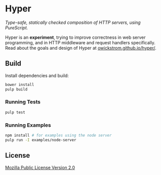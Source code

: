# Hyper

*Type-safe, statically checked composition of HTTP servers, using PureScript.*

Hyper is an **experiment**, trying to improve correctness in web server
programming, and in HTTP middleware and request handlers specifically. Read
about the goals and design of Hyper at [owickstrom.github.io/hyper/](
https://owickstrom.github.io/hyper/).

## Build

Install dependencies and build:

```bash
bower install
pulp build
```

### Running Tests

```bash
pulp test
```

### Running Examples

```bash
npm install # for examples using the node server
pulp run -I examples/node-server
```

## License

[Mozilla Public License Version 2.0](LICENSE)
